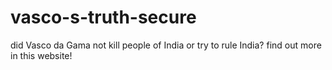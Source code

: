 # vasco-s-truth-secure
did Vasco da Gama not kill people of India or try to rule India? find out more in this website!
